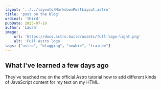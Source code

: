 ```yaml
---
layout: '../../layouts/MarkdownPostLayout.astro'
title: 'post on the blog'
ordinal: 'third'
pubDate: 2025-07-18
author: 'Laura'
image:
    url: 'https://docs.astro.build/assets/full-logo-light.png'
    alt: 'Full Astro logo'
tags: ["astro", "blogging", "newbie", "trainee"]
---
```


## What I've learned a few days ago

They've teached me on the official Astro tutorial how to add different kinds of JavaScript content for my text on my HTML. 